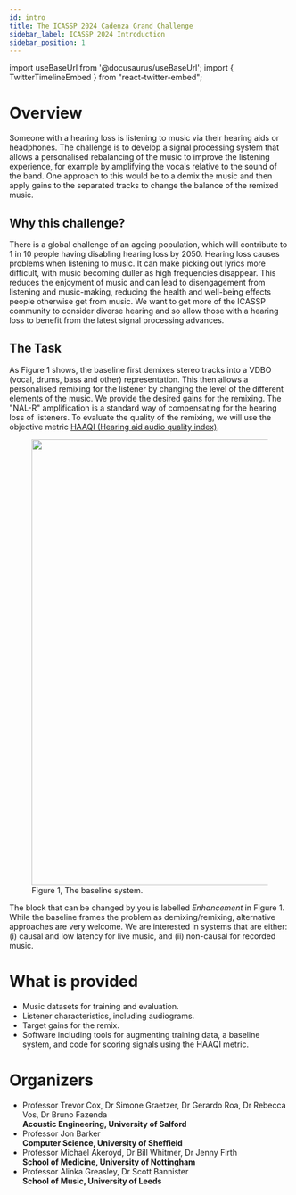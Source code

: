 ```yaml
---
id: intro
title: The ICASSP 2024 Cadenza Grand Challenge
sidebar_label: ICASSP 2024 Introduction
sidebar_position: 1
---
```

import useBaseUrl from '@docusaurus/useBaseUrl';
import { TwitterTimelineEmbed } from "react-twitter-embed";

# Overview
Someone with a hearing loss is listening to music via their hearing aids or headphones. The challenge is to develop a signal processing system that allows a personalised rebalancing of the music to improve the listening experience, for example by amplifying the vocals relative to the sound of the band. One approach to this would be to a demix the music and then apply gains to the separated tracks to change the balance of the remixed music.

## Why this challenge?
There is a global challenge of an ageing population, which will contribute to 1 in 10 people having disabling hearing loss by 2050. Hearing loss causes problems when listening to music. It can make picking out lyrics more difficult, with music becoming duller as high frequencies disappear. This reduces the enjoyment of music and can lead to disengagement from listening and music-making, reducing the health and well-being effects people otherwise get from music. We want to get more of the ICASSP community to consider diverse hearing and so allow those with a hearing loss to benefit from the latest signal processing advances.

## The Task 
As Figure 1 shows, the baseline first demixes stereo tracks into a VDBO (vocal, drums, bass and other) representation. This then allows a personalised remixing for the listener by changing the level of the different elements of the music. We provide the desired gains for the remixing. The "NAL-R" amplification is a standard way of compensating for the hearing loss of listeners. To evaluate the quality of the remixing, we will use the objective metric 
[HAAQI (Hearing aid audio quality index)](../learning_resources/Hearing_aid_processing/edu_HAP_HA_processed_speech#haaqi-hearing-aid-audio-quality-index).

<figure id="fig1">
<img width="800" src={useBaseUrl('/img/headphone_simple_v3.png')} />
<figcaption>Figure 1, The baseline system.</figcaption>
</figure>

The block that can be changed by you is labelled *Enhancement* in Figure 1. While the baseline frames the problem as demixing/remixing, alternative approaches are very welcome. We are interested in systems that are either: (i) causal and low latency for live music, and (ii) non-causal for recorded music.

# What is provided

* Music datasets for training and evaluation.
* Listener characteristics, including audiograms.
* Target gains for the remix.
* Software including tools for augmenting training data, a baseline system, and code for scoring signals using the HAAQI metric.

# Organizers

* Professor Trevor Cox, Dr Simone Graetzer, Dr Gerardo Roa, Dr Rebecca Vos, Dr Bruno Fazenda  
  **Acoustic Engineering, University of Salford**
* Professor Jon Barker  
  **Computer Science, University of Sheffield**
* Professor Michael Akeroyd, Dr Bill Whitmer, Dr Jenny Firth  
  **School of Medicine, University of Nottingham**
* Professor Alinka Greasley, Dr Scott Bannister  
  **School of Music, University of Leeds** 